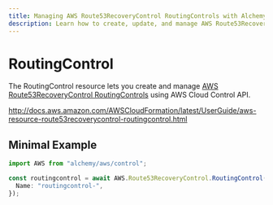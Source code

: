 ```yaml
---
title: Managing AWS Route53RecoveryControl RoutingControls with Alchemy
description: Learn how to create, update, and manage AWS Route53RecoveryControl RoutingControls using Alchemy Cloud Control.
---
```


# RoutingControl

The RoutingControl resource lets you create and manage [AWS Route53RecoveryControl RoutingControls](https://docs.aws.amazon.com/route53recoverycontrol/latest/userguide/) using AWS Cloud Control API.

http://docs.aws.amazon.com/AWSCloudFormation/latest/UserGuide/aws-resource-route53recoverycontrol-routingcontrol.html

## Minimal Example

```ts
import AWS from "alchemy/aws/control";

const routingcontrol = await AWS.Route53RecoveryControl.RoutingControl("routingcontrol-example", {
  Name: "routingcontrol-",
});
```

